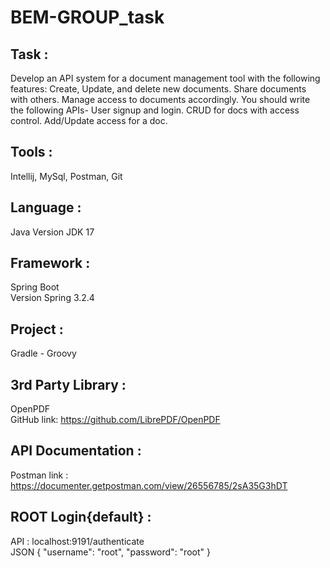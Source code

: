 # BEM-GROUP_task

## Task :
Develop an API system for a document management tool with the following features:
Create, Update, and delete new documents.
Share documents with others.
Manage access to documents accordingly.
You should write the following APIs-
User signup and login.
CRUD for docs with access control.
Add/Update access for a doc.

## Tools :
Intellij, MySql, Postman, Git

## Language :
Java
Version JDK 17

## Framework :
Spring Boot\
Version Spring 3.2.4

## Project :
Gradle - Groovy

## 3rd Party Library :
OpenPDF\
GitHub link: https://github.com/LibrePDF/OpenPDF

## API Documentation :
Postman link : https://documenter.getpostman.com/view/26556785/2sA35G3hDT

## ROOT Login{default} :
API : localhost:9191/authenticate\
JSON
{
    "username": "root",
    "password": "root"
}
